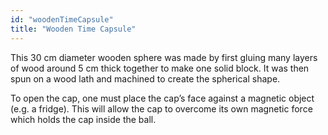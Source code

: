 ```yaml
---
id: "woodenTimeCapsule"
title: "Wooden Time Capsule"
---
```


This 30 cm diameter wooden sphere was made by first gluing many layers of wood around 5 cm thick together to make one solid block. It was then spun on a wood lath and machined to create the spherical shape.

To open the cap, one must place the cap’s face against a magnetic object (e.g. a fridge).
This will allow the cap to overcome its own magnetic force which holds the cap inside the ball.
